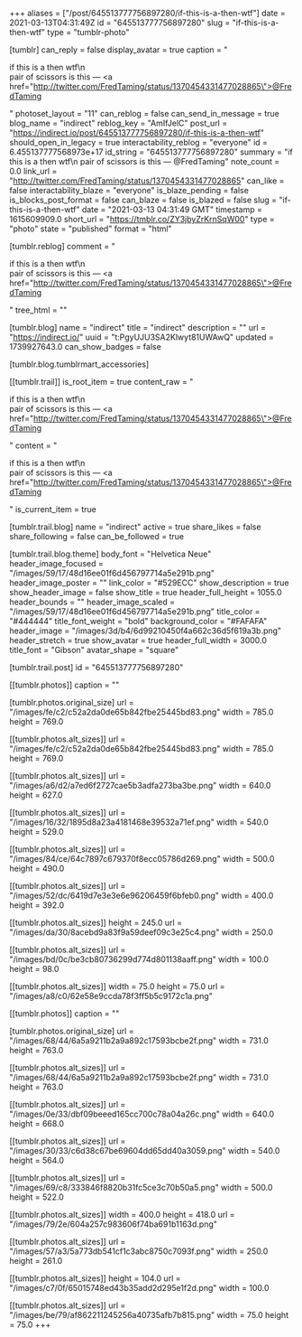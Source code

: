 +++
aliases = ["/post/645513777756897280/if-this-is-a-then-wtf"]
date = 2021-03-13T04:31:49Z
id = "645513777756897280"
slug = "if-this-is-a-then-wtf"
type = "tumblr-photo"

[tumblr]
can_reply = false
display_avatar = true
caption = "<p>if this is a                            then wtf\n<br/>pair of scissors                    is this — <a href=\"http://twitter.com/FredTaming/status/1370454331477028865\">@FredTaming</a></p>"
photoset_layout = "11"
can_reblog = false
can_send_in_message = true
blog_name = "indirect"
reblog_key = "AmIfJelC"
post_url = "https://indirect.io/post/645513777756897280/if-this-is-a-then-wtf"
should_open_in_legacy = true
interactability_reblog = "everyone"
id = 6.455137777568973e+17
id_string = "645513777756897280"
summary = "if this is a                            then wtf\n pair of scissors                    is this — @FredTaming"
note_count = 0.0
link_url = "http://twitter.com/FredTaming/status/1370454331477028865"
can_like = false
interactability_blaze = "everyone"
is_blaze_pending = false
is_blocks_post_format = false
can_blaze = false
is_blazed = false
slug = "if-this-is-a-then-wtf"
date = "2021-03-13 04:31:49 GMT"
timestamp = 1615609909.0
short_url = "https://tmblr.co/ZY3jbyZrKrnSqW00"
type = "photo"
state = "published"
format = "html"

[tumblr.reblog]
comment = "<p>if this is a                            then wtf\n<br>pair of scissors                    is this — <a href=\"http://twitter.com/FredTaming/status/1370454331477028865\">@FredTaming</a></p>"
tree_html = ""

[tumblr.blog]
name = "indirect"
title = "indirect"
description = ""
url = "https://indirect.io/"
uuid = "t:PgyUJU3SA2Klwyt81UWAwQ"
updated = 1739927643.0
can_show_badges = false

[tumblr.blog.tumblrmart_accessories]

[[tumblr.trail]]
is_root_item = true
content_raw = "<p>if this is a                            then wtf\n<br>pair of scissors                    is this — <a href=\"http://twitter.com/FredTaming/status/1370454331477028865\">@FredTaming</a></p>"
content = "<p>if this is a                            then wtf\n<br />pair of scissors                    is this &mdash; <a href=\"http://twitter.com/FredTaming/status/1370454331477028865\">@FredTaming</a></p>"
is_current_item = true

[tumblr.trail.blog]
name = "indirect"
active = true
share_likes = false
share_following = false
can_be_followed = true

[tumblr.trail.blog.theme]
body_font = "Helvetica Neue"
header_image_focused = "/images/59/17/48d16ee01f6d456797714a5e291b.png"
header_image_poster = ""
link_color = "#529ECC"
show_description = true
show_header_image = false
show_title = true
header_full_height = 1055.0
header_bounds = ""
header_image_scaled = "/images/59/17/48d16ee01f6d456797714a5e291b.png"
title_color = "#444444"
title_font_weight = "bold"
background_color = "#FAFAFA"
header_image = "/images/3d/b4/6d99210450f4a662c36d5f619a3b.png"
header_stretch = true
show_avatar = true
header_full_width = 3000.0
title_font = "Gibson"
avatar_shape = "square"

[tumblr.trail.post]
id = "645513777756897280"

[[tumblr.photos]]
caption = ""

[tumblr.photos.original_size]
url = "/images/fe/c2/c52a2da0de65b842fbe25445bd83.png"
width = 785.0
height = 769.0

[[tumblr.photos.alt_sizes]]
url = "/images/fe/c2/c52a2da0de65b842fbe25445bd83.png"
width = 785.0
height = 769.0

[[tumblr.photos.alt_sizes]]
url = "/images/a6/d2/a7ed6f2727cae5b3adfa273ba3be.png"
width = 640.0
height = 627.0

[[tumblr.photos.alt_sizes]]
url = "/images/16/32/1895d8a23a4181468e39532a71ef.png"
width = 540.0
height = 529.0

[[tumblr.photos.alt_sizes]]
url = "/images/84/ce/64c7897c679370f8ecc05786d269.png"
width = 500.0
height = 490.0

[[tumblr.photos.alt_sizes]]
url = "/images/52/dc/6419d7e3e3e6e96206459f6bfeb0.png"
width = 400.0
height = 392.0

[[tumblr.photos.alt_sizes]]
height = 245.0
url = "/images/da/30/8acebd9a83f9a59deef09c3e25c4.png"
width = 250.0

[[tumblr.photos.alt_sizes]]
url = "/images/bd/0c/be3cb80736299d774d801138aaff.png"
width = 100.0
height = 98.0

[[tumblr.photos.alt_sizes]]
width = 75.0
height = 75.0
url = "/images/a8/c0/62e58e9ccda78f3ff5b5c9172c1a.png"

[[tumblr.photos]]
caption = ""

[tumblr.photos.original_size]
url = "/images/68/44/6a5a9211b2a9a892c17593bcbe2f.png"
width = 731.0
height = 763.0

[[tumblr.photos.alt_sizes]]
url = "/images/68/44/6a5a9211b2a9a892c17593bcbe2f.png"
width = 731.0
height = 763.0

[[tumblr.photos.alt_sizes]]
url = "/images/0e/33/dbf09beeed165cc700c78a04a26c.png"
width = 640.0
height = 668.0

[[tumblr.photos.alt_sizes]]
url = "/images/30/33/c6d38c67be69604dd65dd40a3059.png"
width = 540.0
height = 564.0

[[tumblr.photos.alt_sizes]]
url = "/images/69/c8/333846f8820b31fc5ce3c70b50a5.png"
width = 500.0
height = 522.0

[[tumblr.photos.alt_sizes]]
width = 400.0
height = 418.0
url = "/images/79/2e/604a257c983606f74ba691b1163d.png"

[[tumblr.photos.alt_sizes]]
url = "/images/57/a3/5a773db541cf1c3abc8750c7093f.png"
width = 250.0
height = 261.0

[[tumblr.photos.alt_sizes]]
height = 104.0
url = "/images/c7/0f/65015748ed43b35add2d295e1f2d.png"
width = 100.0

[[tumblr.photos.alt_sizes]]
url = "/images/be/79/af862211245256a40735afb7b815.png"
width = 75.0
height = 75.0
+++
